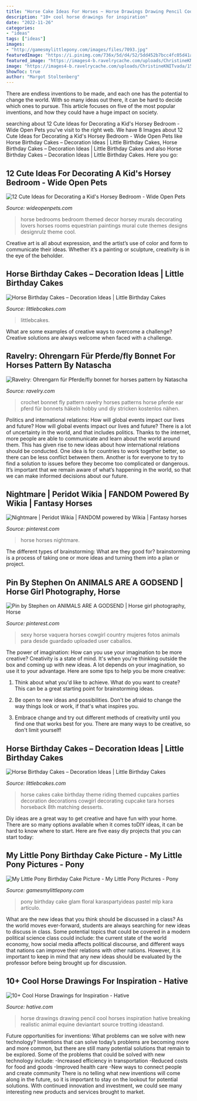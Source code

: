 ```yaml
---
title: "Horse Cake Ideas For Horses ~ Horse Drawings Drawing Pencil Cool Horses Inspiration Hative Breaking Realistic Animal Equine Deviantart Source Trotting Ideastand"
description: "10+ cool horse drawings for inspiration"
date: "2022-11-26"
categories:
- "ideas"
tags: ["ideas"]
images:
- "http://gamesmylittlepony.com/images/files/7093.jpg"
featuredImage: "https://i.pinimg.com/736x/5d/d4/52/5dd452b7bcc4fc05d41a8bfd224a19b3--magical-creatures-fantasy-creatures.jpg"
featured_image: "https://images4-b.ravelrycache.com/uploads/ChristineKNITvada/159503154/March2013_003_small2.jpg"
image: "https://images4-b.ravelrycache.com/uploads/ChristineKNITvada/159503154/March2013_003_small2.jpg"
ShowToc: true
author: "Margot Stoltenberg"
---
```



There are endless inventions to be made, and each one has the potential to change the world. With so many ideas out there, it can be hard to decide which ones to pursue. This article focuses on five of the most popular inventions, and how they could have a huge impact on society.

	

		
searching about 12 Cute Ideas for Decorating a Kid&#039;s Horsey Bedroom - Wide Open Pets you've visit to the right web. We have 8 Images about 12 Cute Ideas for Decorating a Kid&#039;s Horsey Bedroom - Wide Open Pets like Horse Birthday Cakes – Decoration Ideas | Little Birthday Cakes, Horse Birthday Cakes – Decoration Ideas | Little Birthday Cakes and also Horse Birthday Cakes – Decoration Ideas | Little Birthday Cakes. Here you go:
		
    
## 12 Cute Ideas For Decorating A Kid&#039;s Horsey Bedroom - Wide Open Pets

<img loading=lazy src="http://cdn0.wideopenpets.com/wp-content/uploads/2016/05/murals.jpg" onerror="this.onerror=null;this.src='https://tse2.mm.bing.net/th?id=OIP.9-V4a4af9U9-Wg3ZKqQG8gHaI5&amp;pid=15.1';" alt="12 Cute Ideas for Decorating a Kid&#039;s Horsey Bedroom - Wide Open Pets">

_Source: wideopenpets.com_

>horse bedrooms bedroom themed decor horsey murals decorating lovers horses rooms equestrian paintings mural cute themes designs designrulz theme cool. 

	

Creative art is all about expression, and the artist’s use of color and form to communicate their ideas. Whether it’s a painting or sculpture, creativity is in the eye of the beholder.

    
## Horse Birthday Cakes – Decoration Ideas | Little Birthday Cakes

<img loading=lazy src="https://www.littlebcakes.com/wp-content/uploads/2014/01/Horse-Cakes-Photos.jpg" onerror="this.onerror=null;this.src='https://tse1.mm.bing.net/th?id=OIP.lv6cPdLYB2nHbfKewK5BXAHaHo&amp;pid=15.1';" alt="Horse Birthday Cakes – Decoration Ideas | Little Birthday Cakes">

_Source: littlebcakes.com_

>littlebcakes. 

	

What are some examples of creative ways to overcome a challenge?
Creative solutions are always welcome when faced with a challenge.

    
## Ravelry: Ohrengarn Für Pferde/fly Bonnet For Horses Pattern By Natascha

<img loading=lazy src="https://images4-b.ravelrycache.com/uploads/ChristineKNITvada/159503154/March2013_003_small2.jpg" onerror="this.onerror=null;this.src='https://tse2.mm.bing.net/th?id=OIP.9g2I-IcZBTx61L0ojOgC2wAAAA&amp;pid=15.1';" alt="Ravelry: Ohrengarn für Pferde/fly bonnet for horses pattern by Natascha">

_Source: ravelry.com_

>crochet bonnet fly pattern ravelry horses patterns horse pferde ear pferd für bonnets häkeln hobby und diy stricken kostenlos nähen. 

	

Politics and international relations: How will global events impact our lives and future?
How will global events impact our lives and future? There is a lot of uncertainty in the world, and that includes politics. Thanks to the internet, more people are able to communicate and learn about the world around them. This has given rise to new ideas about how international relations should be conducted. 
One idea is for countries to work together better, so there can be less conflict between them. Another is for everyone to try to find a solution to issues before they become too complicated or dangerous. It’s important that we remain aware of what’s happening in the world, so that we can make informed decisions about our future.

    
## Nightmare | Peridot Wikia | FANDOM Powered By Wikia | Fantasy Horses

<img loading=lazy src="https://i.pinimg.com/736x/5d/d4/52/5dd452b7bcc4fc05d41a8bfd224a19b3--magical-creatures-fantasy-creatures.jpg" onerror="this.onerror=null;this.src='https://tse3.mm.bing.net/th?id=OIP.rhSPrvlzXuPjtln6wdEJyQHaEK&amp;pid=15.1';" alt="Nightmare | Peridot Wikia | FANDOM powered by Wikia | Fantasy horses">

_Source: pinterest.com_

>horse horses nightmare. 

	

The different types of brainstorming: What are they good for?
brainstorming is a process of taking one or more ideas and turning them into a plan or project.

    
## Pin By Stephen On ANIMALS ARE A GODSEND | Horse Girl Photography, Horse

<img loading=lazy src="https://i.pinimg.com/736x/a3/28/43/a3284395da98b3244981aed33981747d.jpg" onerror="this.onerror=null;this.src='https://tse4.mm.bing.net/th?id=OIP.-frQDGVqQ65hLfpcQRzVwgHaLL&amp;pid=15.1';" alt="Pin by Stephen on ANIMALS ARE A GODSEND | Horse girl photography, Horse">

_Source: pinterest.com_

>sexy horse vaquera horses cowgirl country mujeres fotos animals para desde guardado uploaded user caballos. 

	

The power of imagination: How can you use your imagination to be more creative?
Creativity is a state of mind. It's when you're thinking outside the box and coming up with new ideas. A lot depends on your imagination, so use it to your advantage. Here are some tips to help you be more creative:
1. Think about what you'd like to achieve. What do you want to create? This can be a great starting point for brainstorming ideas.

2. Be open to new ideas and possibilities. Don't be afraid to change the way things look or work, if that's what inspires you.

3. Embrace change and try out different methods of creativity until you find one that works best for you. There are many ways to be creative, so don't limit yourself!

    
## Horse Birthday Cakes – Decoration Ideas | Little Birthday Cakes

<img loading=lazy src="http://www.littlebcakes.com/wp-content/uploads/2014/01/Horse-Cake-Decorations.jpg" onerror="this.onerror=null;this.src='https://tse2.mm.bing.net/th?id=OIP.4Ac7tCyMWtoXCQ7ok_iQRQHaKV&amp;pid=15.1';" alt="Horse Birthday Cakes – Decoration Ideas | Little Birthday Cakes">

_Source: littlebcakes.com_

>horse cakes cake birthday theme riding themed cupcakes parties decoration decorations cowgirl decorating cupcake tara horses horseback 8th matching desserts. 

	

Diy ideas are a great way to get creative and have fun with your home. There are so many options available when it comes toDIY ideas, it can be hard to know where to start. Here are five easy diy projects that you can start today: 

    
## My Little Pony Birthday Cake Picture - My Little Pony Pictures - Pony

<img loading=lazy src="http://gamesmylittlepony.com/images/files/7093.jpg" onerror="this.onerror=null;this.src='https://tse4.mm.bing.net/th?id=OIP.i6AW2YVKwvU0tw-CzsvQiwHaLH&amp;pid=15.1';" alt="My Little Pony Birthday Cake Picture - My Little Pony Pictures - Pony">

_Source: gamesmylittlepony.com_

>pony birthday cake glam floral karaspartyideas pastel mlp kara artículo. 

	

What are the new ideas that you think should be discussed in a class?
As the world moves ever-forward, students are always searching for new ideas to discuss in class. Some potential topics that could be covered in a modern political science class could include: the current state of the world economy, how social media affects political discourse, and different ways that nations can improve their relations with other nations. However, it is important to keep in mind that any new ideas should be evaluated by the professor before being brought up for discussion.

    
## 10+ Cool Horse Drawings For Inspiration - Hative

<img loading=lazy src="https://hative.com/wp-content/uploads/2013/09/horse-drawings/horse-drawing-11.jpg" onerror="this.onerror=null;this.src='https://tse1.mm.bing.net/th?id=OIP.IQ-JD37vOAsmUbp0axYfwQHaFM&amp;pid=15.1';" alt="10+ Cool Horse Drawings for Inspiration - Hative">

_Source: hative.com_

>horse drawings drawing pencil cool horses inspiration hative breaking realistic animal equine deviantart source trotting ideastand. 

	

Future opportunities for inventions: What problems can we solve with new technology?
Inventions that can solve today’s problems are becoming more and more common, but there are still many potential solutions that remain to be explored. Some of the problems that could be solved with new technology include: 
-Increased efficiency in transportation 
-Reduced costs for food and goods 
-Improved health care 
-New ways to connect people and create community 
There is no telling what new inventions will come along in the future, so it is important to stay on the lookout for potential solutions. With continued innovation and investment, we could see many interesting new products and services brought to market.

